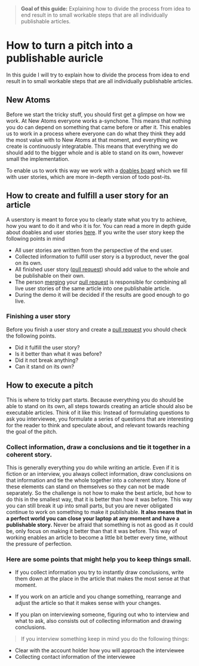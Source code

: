 >**Goal of this guide:** Explaining how to divide the process from idea to end result in to small workable steps that are all individually publishable articles.

# How to turn a pitch into a publishable auricle
In this guide I will try to explain how to divide the process from idea to end result in to small workable steps that are all individually publishable articles.

## New Atoms
Before we start the tricky stuff, you should first get a glimpse on how we work.
At New Atoms everyone works a-synchone. This means that nothing you do can depend on something that came before or after it. This enables us to work in a process where everyone can do what they think they add the most value with to New Atoms at that moment, and everything we create is continuously integratable. This means that everything we do should add to the bigger whole and is able to stand on its own, however small the implementation.

To enable us to work this way we work with a [doables board]() which we fill with user stories, which are more in-depth version of todo post-its.

## How to create and fulfill a user story for an article
A userstory is meant to force you to clearly state what you try to achieve, how you want to do it and who it is for. You can read a more in depth guide about doables and user stories [here]().
If you write the user story keep the following points in mind

* All user stories are written from the perspective of the end user.
* Collected information to fulfill user story is a byproduct, never the goal on its own.
* All finished user story ([pull request]()) should add value to the whole and be publishable on their own.
* The person [merging]() your [pull request]() is responsible for combining all live user stories of the same article into one publishable article.
* During the demo it will be decided if the results are good enough to go live.

### Finishing a user story
Before you finish a user story and create a [pull request]() you should check the following points.
* Did it fulfill the user story?
* Is it better than what it was before?
* Did it not break anything?
* Can it stand on its own?

## How to execute a pitch
This is where to tricky part starts. Because everything you do should be able to stand on its own, all steps towards creating an article should also be executable articles. Think of it like this: Instead of formulating questions to ask you interviewee, you formulate a series of questions that are interesting for the reader to think and speculate about, and relevant towards reaching the goal of the pitch.

### Collect information, draw a conclusions and tie it together in a coherent story.
This is generally everything you do while writing an article. Even if it is fiction or an interview, you always collect information, draw conclusions on that information and tie the whole together into a coherent story. None of these elements can stand on themselves so they can not be made separately. So the challenge is not how to make the best article, but how to do this in the smallest way, that it is better than how it was before. This way you can still break it up into small parts, but you are never obligated continue to work on something to make it publishable. **It also means that in a perfect world you can close your laptop at any moment and have a publishable story.** Never be afraid that something is not as good as it could be, only focus on making it better than that it was before. This way of working enables an article to become a little bit better every time, without the pressure of perfection.


### Here are some points that might help you to keep things small.

* If you collect information you try to instantly draw conclusions, write them down at the place in the article that makes the most sense at that moment.

* If you work on an article and you change something, rearrange and adjust the article so that it makes sense with your changes.

* If you plan on interviewing someone, figuring out who to interview and what to ask, also consists out of collecting information and drawing conclusions.

> If you interview something keep in mind you do the following things:
* Clear with the account holder how you will approach the interviewee
* Collecting contact information of the interviewee

